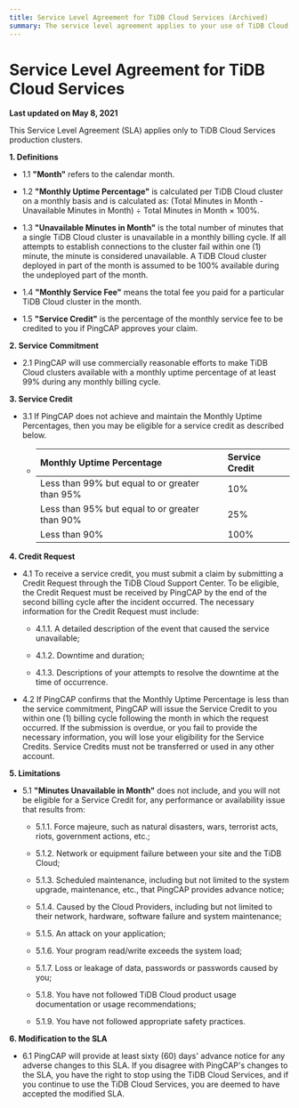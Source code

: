 ```yaml
---
title: Service Level Agreement for TiDB Cloud Services (Archived)
summary: The service level agreement applies to your use of TiDB Cloud Services.
---
```


# Service Level Agreement for TiDB Cloud Services

**Last updated on May 8, 2021**

This Service Level Agreement (SLA) applies only to TiDB Cloud Services production clusters.

**1. Definitions**

<div class="customize-indentation">

- 1.1 <span>**"Month"** refers to the calendar month.</span>

- 1.2 <span>**"Monthly Uptime Percentage"** is calculated per TiDB Cloud cluster on a monthly basis and is calculated as: (Total Minutes in Month - Unavailable Minutes in Month) ÷ Total Minutes in Month × 100%.</span>

- 1.3 <span>**"Unavailable Minutes in Month"** is the total number of minutes that a single TiDB Cloud cluster is unavailable in a monthly billing cycle. If all attempts to establish connections to the cluster fail within one (1) minute, the minute is considered unavailable. A TiDB Cloud cluster deployed in part of the month is assumed to be 100% available during the undeployed part of the month.</span>

- 1.4 <span>**"Monthly Service Fee"** means the total fee you paid for a particular TiDB Cloud cluster in the month.</span>

- 1.5 <span>**"Service Credit"** is the percentage of the monthly service fee to be credited to you if PingCAP approves your claim.</span>

</div>

**2. Service Commitment**

<div class="customize-indentation">

- 2.1 <span>PingCAP will use commercially reasonable efforts to make TiDB Cloud clusters available with a monthly uptime percentage of at least 99% during any monthly billing cycle.</span>

</div>

**3. Service Credit**

<div class="customize-indentation">

- 3.1 <span>If PingCAP does not achieve and maintain the Monthly Uptime Percentages, then you may be eligible for a service credit as described below.</span>

<ul class="customize-indentation">

- | Monthly Uptime Percentage                      | Service Credit |
  | :--------------------------------------------- | :------------- |
  | Less than 99% but equal to or greater than 95% | 10%            |
  | Less than 95% but equal to or greater than 90% | 25%            |
  | Less than 90%                                  | 100%           |

</ul>

</div>

**4. Credit Request**

<div class="customize-indentation">

- 4.1 <span>To receive a service credit, you must submit a claim by submitting a Credit Request through the TiDB Cloud Support Center. To be eligible, the Credit Request must be received by PingCAP by the end of the second billing cycle after the incident occurred. The necessary information for the Credit Request must include:</span>

<ul class="customize-indentation">

- 4.1.1. <span>A detailed description of the event that caused the service unavailable;</span>

- 4.1.2. <span>Downtime and duration;</span>

- 4.1.3. <span>Descriptions of your attempts to resolve the downtime at the time of occurrence.</span>

</ul>

- 4.2 <span>If PingCAP confirms that the Monthly Uptime Percentage is less than the service commitment, PingCAP will issue the Service Credit to you within one (1) billing cycle following the month in which the request occurred. If the submission is overdue, or you fail to provide the necessary information, you will lose your eligibility for the Service Credits. Service Credits must not be transferred or used in any other account.</span>

</div>

**5. Limitations**

<div class="customize-indentation">

- 5.1 <span>**"Minutes Unavailable in Month"** does not include, and you will not be eligible for a Service Credit for, any performance or availability issue that results from:</span>

<ul class="customize-indentation">

- 5.1.1. <span>Force majeure, such as natural disasters, wars, terrorist acts, riots, government actions, etc.;</span>

- 5.1.2. <span>Network or equipment failure between your site and the TiDB Cloud;</span>

- 5.1.3. <span>Scheduled maintenance, including but not limited to the system upgrade, maintenance, etc., that PingCAP provides advance notice;</span>

- 5.1.4. <span>Caused by the Cloud Providers, including but not limited to their network, hardware, software failure and system maintenance;</span>

- 5.1.5. <span>An attack on your application;</span>

- 5.1.6. <span>Your program read/write exceeds the system load;</span>

- 5.1.7. <span>Loss or leakage of data, passwords or passwords caused by you;</span>

- 5.1.8. <span>You have not followed TiDB Cloud product usage documentation or usage recommendations;</span>

- 5.1.9. <span>You have not followed appropriate safety practices.</span>

</ul>

</div>

**6. Modification to the SLA**

<div class="customize-indentation">

- 6.1 <span>PingCAP will provide at least sixty (60) days' advance notice for any adverse changes to this SLA. If you disagree with PingCAP's changes to the SLA, you have the right to stop using the TiDB Cloud Services, and if you continue to use the TiDB Cloud Services, you are deemed to have accepted the modified SLA.</span>

</div>
